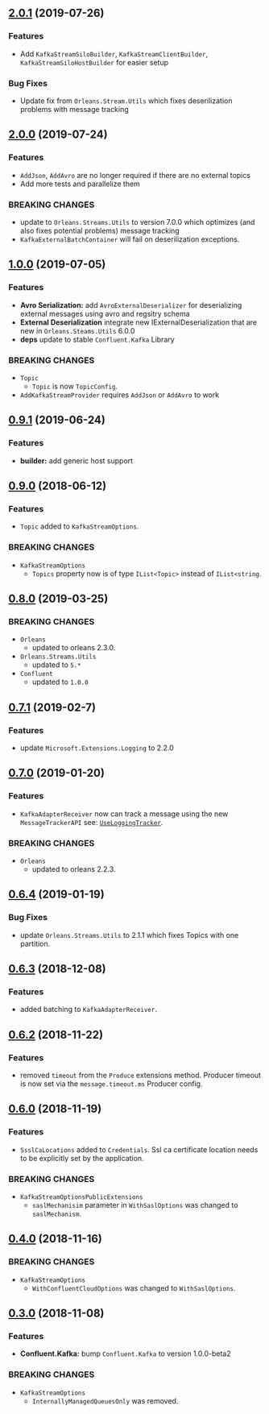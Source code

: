 ﻿## [2.0.1](https://github.com/jonathansant/orleans.streams.kafka/compare/1.0.0...2.0.1) (2019-07-26)

### Features

- Add `KafkaStreamSiloBuilder`, `KafkaStreamClientBuilder`, `KafkaStreamSiloHostBuilder` for easier setup

### Bug Fixes

- Update fix from `Orleans.Stream.Utils` which fixes deserilization problems with message tracking

## [2.0.0](https://github.com/jonathansant/orleans.streams.kafka/compare/1.0.0...2.0.0) (2019-07-24)

### Features

- `AddJson`, `AddAvro` are no longer required if there are no external topics
- Add more tests and parallelize them

### BREAKING CHANGES

- update to `Orleans.Streams.Utils` to version 7.0.0 which optimizes (and also fixes potential problems) message tracking
- `KafkaExternalBatchContainer` will fail on deserilization exceptions.

## [1.0.0](https://github.com/jonathansant/orleans.streams.kafka/compare/0.9.1...1.0.0) (2019-07-05)

### Features

- **Avro Serialization:** add `AvroExternalDeserializer` for deserializing external messages using avro and regsitry schema
- **External Deserialization** integrate new IExternalDeserialization that are new in `Orleans.Steams.Utils` 6.0.0
- **deps** update to stable `Confluent.Kafka` Library

### BREAKING CHANGES

 - `Topic`
	- `Topic` is now `TopicConfig`.
 - `AddKafkaStreamProvider` requires `AddJson` or `AddAvro` to work

## [0.9.1](https://github.com/jonathansant/orleans.streams.kafka/compare/0.9.0...0.9.1) (2019-06-24)

### Features

- **builder:** add generic host support

## [0.9.0](https://github.com/jonathansant/orleans.streams.kafka/compare/0.8.0...0.9.0) (2018-06-12)

### Features

- `Topic` added to `KafkaStreamOptions`.

### BREAKING CHANGES

 - `KafkaStreamOptions`
	- `Topics` property now is of type `IList<Topic>` instead of `IList<string`.

## [0.8.0](https://github.com/jonathansant/orleans.streams.kafka/compare/0.7.1...0.8.0) (2019-03-25)

### BREAKING CHANGES

 - `Orleans`
	- updated to orleans 2.3.0.
 - `Orleans.Streams.Utils`
	- updated to `5.*`
 - `Confluent`
	- updated to `1.0.0`

## [0.7.1](https://github.com/jonathansant/orleans.streams.kafka/compare/0.7.0...0.7.1) (2019-02-7)

### Features

- update `Microsoft.Extensions.Logging` to 2.2.0

## [0.7.0](https://github.com/jonathansant/orleans.streams.kafka/compare/0.6.4...0.7.0) (2019-01-20)

### Features

- `KafkaAdapterReceiver` now can track a message using the new `MessageTrackerAPI` see: [`UseLoggingTracker`](https://github.com/jonathansant/Orleans.Streams.Kafka/blob/90982eaaf5c43dd6880cd3206c8eed9eb2ed9518/Orleans.Streams.Kafka/Core/KafkaAdapterReceiver.cs#L147). 

### BREAKING CHANGES

 - `Orleans`
	- updated to orleans 2.2.3.

## [0.6.4](https://github.com/jonathansant/orleans.streams.kafka/compare/0.6.3...0.6.4) (2019-01-19)

### Bug Fixes

- update `Orleans.Streams.Utils` to 2.1.1 which fixes Topics with one partition. 

## [0.6.3](https://github.com/jonathansant/orleans.streams.kafka/compare/0.6.2...0.6.3) (2018-12-08)

### Features

- added batching to `KafkaAdapterReceiver`.

## [0.6.2](https://github.com/jonathansant/orleans.streams.kafka/compare/0.6.0...0.6.2) (2018-11-22)

### Features

- removed `timeout` from the `Produce` extensions method. Producer timeout is now set via the `message.timeout.ms` Producer config.

## [0.6.0](https://github.com/jonathansant/orleans.streams.kafka/compare/0.4.0...0.6.0) (2018-11-19)

### Features

- `SsslCaLocations` added to `Credentials`. Ssl ca certificate location needs to be explicitly set by the application.

### BREAKING CHANGES

 - `KafkaStreamOptionsPublicExtensions`
	- `saslMechanisim` parameter in `WithSaslOptions` was changed to `saslMechanism`.

## [0.4.0](https://github.com/jonathansant/orleans.streams.kafka/compare/0.3.1...0.4.0) (2018-11-16)

### BREAKING CHANGES

 - `KafkaStreamOptions`
	- `WithConfluentCloudOptions` was changed to `WithSaslOptions`.

## [0.3.0](https://github.com/jonathansant/orleans.streams.kafka/compare/0.2.0...0.3.0) (2018-11-08)

### Features

 - **Confluent.Kafka:** bump `Confluent.Kafka` to version 1.0.0-beta2

### BREAKING CHANGES

 - `KafkaStreamOptions`
	- `InternallyManagedQueuesOnly` was removed.
